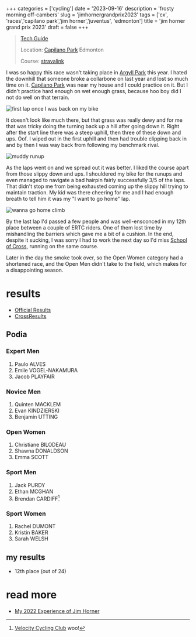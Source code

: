 +++
categories = ['cycling']
date = '2023-09-16'
description = 'frosty morning off-cambers'
slug = 'jimhornergrandprix2023'
tags = ['cx', 'races','capilano park','jim horner','juventus', 'edmonton']
title = 'jim horner grand prix 2023'
draft = false
+++


> [Tech Guide](https://www.juventus.ab.ca/jim-horner-grand-prix-of-cyclocross) 
>
> Location: [Capilano Park](../../bike/capilanopark/) Edmonton
>
> Course: [stravalink](https://www.strava.com/segments/35448229)

I was so happy this race wasn't taking place in [Argyll Park](../../bike/argyllpark/) this year. I hated the downhill that someone broke a collarbone on last year and lost so much time on it. [Capilano Park](../../bike/capilanopark/) was near my house and I could practice on it. But I didn't practice hard enough on wet enough grass, because hoo boy did I not do well on that terrain.

![first lap once I was back on my bike](/jhgp23_mob.jpg)

It doesn't look like much there, but that grass was really dewy and for me that was tricky doing the turning back up a hill after going down it. Right after the start line there was a steep uphill, then three of these down and ups. Oof. I wiped out in the first uphill and then had trouble clipping back in and by then I was way back from following my benchmark rival.

![muddy runup](/jhgp23_shoulder_4x3p.jpg)

As the laps went on and we spread out it was better. I liked the course apart from those slippy down and ups. I shouldered my bike for the runups and even managed to navigate a bad hairpin fairly successfully 3/5 of the laps. That didn't stop me from being exhausted coming up the slippy hill trying to maintain traction. My kid was there cheering for me and I had enough breath to tell him it was my "I want to go home" lap.

![wanna go home climb](/jhgp23_climb_4x3p.jpg)

By the last lap I'd passed a few people and was well-ensconced in my 12th place between a couple of ERTC riders. One of them lost time by mishandling the barriers which gave me a bit of a cushion. In the end, despite it sucking, I was sorry I had to work the next day so I'd miss [School of Cross](../schoolofcross2023/), running on the same course.

Later in the day the smoke took over, so the Open Women category had a shortened race, and the Open Men didn't take to the field, which makes for a disappointing season.

# results

* [Official Results](https://zone4.ca/race/2023-09-16/6f1c068e/results)
* [CrossResults](https://www.crossresults.com/race/11683)

## Podia

### Expert Men

1. Paulo ALVES
2. Emile VOGEL-NAKAMURA
3. Jacob PLAYFAIR

### Novice Men

1. Quinten MACKLEM
2. Evan KINDZIERSKI
3. Benjamin UTTING

### Open Women

1. Christiane BILODEAU
2. Shawna DONALDSON
3. Emma SCOTT

### Sport Men

1. Jack PURDY
2. Ethan MCGHAN
3. Brendan CARDIFF[^1] 

[^1]: [Velocity Cycling Club](../../bike/vcc/) woo!

### Sport Women

1. Rachel DUMONT
2. Kristin BAKER
3. Sarah WELSH

## my results

* 12th place (out of 24)

# read more

* [My 2022 Experience of Jim Horner](../jimhornergrandprix2022/)
